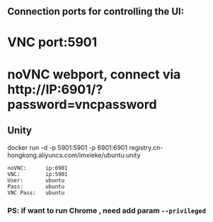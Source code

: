 ## Connection ports for controlling the UI:
# VNC port:5901
# noVNC webport, connect via http://IP:6901/?password=vncpassword

## Unity 

docker run -d -p 5901:5901 -p 6901:6901 registry.cn-hongkong.aliyuncs.com/imxieke/ubuntu:unity

```
noVNC: 		ip:6901 
VNC: 		ip:5901
User: 		ubuntu
Pass: 		ubuntu
VNC Pass: 	ubuntu
```

### PS: if want to run Chrome , need add param `--privileged`